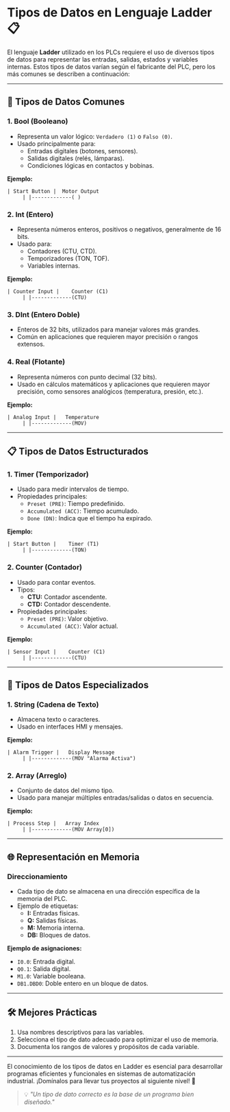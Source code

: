 # Tipos de Datos en Lenguaje Ladder 📋

El lenguaje **Ladder** utilizado en los PLCs requiere el uso de diversos tipos de datos para representar las entradas, salidas, estados y variables internas. Estos tipos de datos varían según el fabricante del PLC, pero los más comunes se describen a continuación:

---

## 🔢 Tipos de Datos Comunes

### 1. **Bool (Booleano)**
- Representa un valor lógico: `Verdadero (1)` o `Falso (0)`.
- Usado principalmente para:
  - Entradas digitales (botones, sensores).
  - Salidas digitales (relés, lámparas).
  - Condiciones lógicas en contactos y bobinas.

**Ejemplo:**
```ladder
| Start Button |  Motor Output
     | |-------------( )
```

### 2. **Int (Entero)**
- Representa números enteros, positivos o negativos, generalmente de 16 bits.
- Usado para:
  - Contadores (CTU, CTD).
  - Temporizadores (TON, TOF).
  - Variables internas.

**Ejemplo:**
```ladder
| Counter Input |    Counter (C1)
     | |-------------(CTU)
```

### 3. **DInt (Entero Doble)**
- Enteros de 32 bits, utilizados para manejar valores más grandes.
- Común en aplicaciones que requieren mayor precisión o rangos extensos.

### 4. **Real (Flotante)**
- Representa números con punto decimal (32 bits).
- Usado en cálculos matemáticos y aplicaciones que requieren mayor precisión, como sensores analógicos (temperatura, presión, etc.).

**Ejemplo:**
```ladder
| Analog Input |   Temperature
     | |-------------(MOV)
```

---

## 📋 Tipos de Datos Estructurados

### 1. **Timer (Temporizador)**
- Usado para medir intervalos de tiempo.
- Propiedades principales:
  - `Preset (PRE)`: Tiempo predefinido.
  - `Accumulated (ACC)`: Tiempo acumulado.
  - `Done (DN)`: Indica que el tiempo ha expirado.

**Ejemplo:**
```ladder
| Start Button |    Timer (T1)
     | |-------------(TON)
```

### 2. **Counter (Contador)**
- Usado para contar eventos.
- Tipos:
  - **CTU:** Contador ascendente.
  - **CTD:** Contador descendente.
- Propiedades principales:
  - `Preset (PRE)`: Valor objetivo.
  - `Accumulated (ACC)`: Valor actual.

**Ejemplo:**
```ladder
| Sensor Input |    Counter (C1)
     | |-------------(CTU)
```

---

## 🔀 Tipos de Datos Especializados

### 1. **String (Cadena de Texto)**
- Almacena texto o caracteres.
- Usado en interfaces HMI y mensajes.

**Ejemplo:**
```ladder
| Alarm Trigger |   Display Message
     | |-------------(MOV "Alarma Activa")
```

### 2. **Array (Arreglo)**
- Conjunto de datos del mismo tipo.
- Usado para manejar múltiples entradas/salidas o datos en secuencia.

**Ejemplo:**
```ladder
| Process Step |   Array Index
     | |-------------(MOV Array[0])
```

---

## 🌐 Representación en Memoria

### Direccionamiento
- Cada tipo de dato se almacena en una dirección específica de la memoria del PLC.
- Ejemplo de etiquetas:
  - **I:** Entradas físicas.
  - **Q:** Salidas físicas.
  - **M:** Memoria interna.
  - **DB:** Bloques de datos.

**Ejemplo de asignaciones:**
- `I0.0`: Entrada digital.
- `Q0.1`: Salida digital.
- `M1.0`: Variable booleana.
- `DB1.DBD0`: Doble entero en un bloque de datos.

---

## 🛠️ Mejores Prácticas
1. Usa nombres descriptivos para las variables.
2. Selecciona el tipo de dato adecuado para optimizar el uso de memoria.
3. Documenta los rangos de valores y propósitos de cada variable.

---

El conocimiento de los tipos de datos en Ladder es esencial para desarrollar programas eficientes y funcionales en sistemas de automatización industrial. ¡Domínalos para llevar tus proyectos al siguiente nivel! 🚀

> 💡 *"Un tipo de dato correcto es la base de un programa bien diseñado."*
